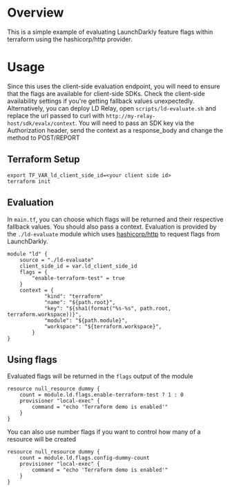 # Overview

This is a simple example of evaluating LaunchDarkly feature flags within terraform using the hashicorp/http provider.

# Usage

Since this uses the client-side evaluation endpoint, you will need to ensure that the flags are available for client-side SDKs. Check the client-side availability settings if you're getting fallback values unexpectedly. Alternatively, you can deploy LD Relay, open `scripts/ld-evaluate.sh` and replace the url passed to curl with `http://my-relay-host/sdk/evalx/context`. You will need to pass an SDK key via the Authorization header, send the context as a response_body and change the method to POST/REPORT

## Terraform Setup

```
export TF_VAR_ld_client_side_id=<your client side id>
terraform init 
```

## Evaluation

In `main.tf`, you can choose which flags will be returned and their respective fallback values. You should also pass a context. Evaluation is provided by the `./ld-evaluate` module which uses [hashicorp/http](https://registry.terraform.io/providers/hashicorp/http/latest/docs/data-sources/http) to request flags from LaunchDarkly.

```hcl
module "ld" {
    source = "./ld-evaluate"
    client_side_id = var.ld_client_side_id
    flags = {
        "enable-terraform-test" = true
    }
    context = {
            "kind": "terraform"
            "name": "${path.root}",
            "key": "${sha1(format("%s-%s", path.root, terraform.workspace))}",
            "module": "${path.module}",
            "workspace": "${terraform.workspace}",
        }
}
```

## Using flags

Evaluated flags will be returned in the `flags` output of the module

```hcl
resource null_resource dummy {
    count = module.ld.flags.enable-terraform-test ? 1 : 0
    provisioner "local-exec" {
        command = "echo 'Terraform demo is enabled'"
    }
}
```

You can also use number flags if you want to control how many of a resource will be created
```hcl
resource null_resource dummy {
    count = module.ld.flags.config-dummy-count
    provisioner "local-exec" {
        command = "echo 'Terraform demo is enabled'"
    }
}
```
